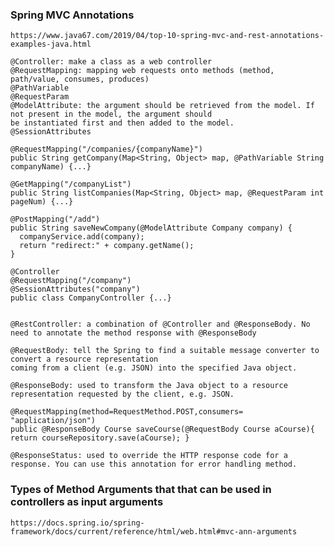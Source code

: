 ### Spring MVC Annotations
    https://www.java67.com/2019/04/top-10-spring-mvc-and-rest-annotations-examples-java.html
    
    @Controller: make a class as a web controller
    @RequestMapping: mapping web requests onto methods (method, path/value, consumes, produces)
    @PathVariable	
    @RequestParam	
    @ModelAttribute: the argument should be retrieved from the model. If not present in the model, the argument should 
    be instantiated first and then added to the model.
    @SessionAttributes	
    
    @RequestMapping("/companies/{companyName}")
    public String getCompany(Map<String, Object> map, @PathVariable String companyName) {...}
    
    @GetMapping("/companyList")
    public String listCompanies(Map<String, Object> map, @RequestParam int pageNum) {...}
    
    @PostMapping("/add")
    public String saveNewCompany(@ModelAttribute Company company) {
      companyService.add(company);
      return "redirect:" + company.getName();
    }
    
    @Controller
    @RequestMapping("/company")
    @SessionAttributes("company")
    public class CompanyController {...}

    
    @RestController: a combination of @Controller and @ResponseBody. No need to annotate the method response with @ResponseBody
    
    @RequestBody: tell the Spring to find a suitable message converter to convert a resource representation 
    coming from a client (e.g. JSON) into the specified Java object.

    @ResponseBody: used to transform the Java object to a resource representation requested by the client, e.g. JSON.
    
    @RequestMapping(method=RequestMethod.POST,consumers= "application/json") 
    public @ResponseBody Course saveCourse(@RequestBody Course aCourse){ return courseRepository.save(aCourse); }

    @ResponseStatus: used to override the HTTP response code for a response. You can use this annotation for error handling method.
    
### Types of Method Arguments that that can be used in controllers as input arguments
    https://docs.spring.io/spring-framework/docs/current/reference/html/web.html#mvc-ann-arguments
    
